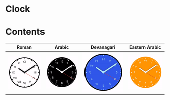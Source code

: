 <h1>Clock</h1>

# Contents

Roman | Arabic | Devanagari  |  Eastern Arabic
:-------:|:--------:|:-------------:|:------------------:
![](gif/1.gif)  |  ![](gif/2.gif)  |  ![](gif/3.gif)  |  ![](gif/4.gif)

